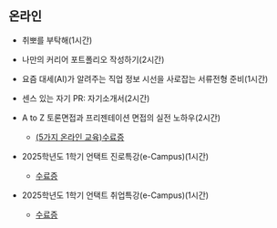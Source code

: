   ## 온라인
   * 취뽀를 부탁해(1시간)
   * 나만의 커리어 포트폴리오 작성하기(2시간)
   * 요즘 대세(AI)가 알려주는 직업 정보 시선을 사로잡는 서류전형 준비(1시간)
   * 센스 있는 자기 PR: 자기소개서(2시간)
   * A to Z 토론면접과 프리젠테이션 면접의 실전 노하우(2시간)

     * [(5가지 온라인 교육)수료증](./online1.pdf)

   * 2025학년도 1학기 언택트 진로특강(e-Campus)(1시간)
   
     * [수료증](./online2.pdf)
   
   * 2025학년도 1학기 언택트 취업특강(e-Campus)(1시간)
   
     * [수료증](./online3.pdf)

  
